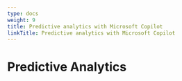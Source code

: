 ```yaml
---
type: docs
weight: 9
title: Predictive analytics with Microsoft Copilot
linkTitle: Predictive analytics with Microsoft Copilot
---
```


# Predictive Analytics